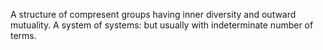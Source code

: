 A structure of compresent groups having inner diversity and outward mutuality. A system of systems: but usually with indeterminate number of terms.
